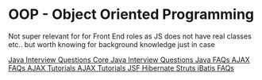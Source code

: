 # OOP - Object Oriented Programming

Not super relevant for for Front End roles as JS does not have real classes etc.. but worth knowing for background knowledge just in case

[Java Interview Questions Core Java Interview Questions Java FAQs AJAX FAQs AJAX Tutorials AJAX Tutorials JSF Hibernate Struts iBatis FAQs](http://www.developersbook.com/corejava/interview-questions/corejava-interview-questions-faqs.php)
